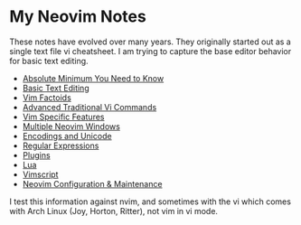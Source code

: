 # My Neovim Notes

These notes have evolved over many years.  They originally
started out as a single text file vi cheatsheet.  I am trying
to capture the base editor behavior for basic text editing.

* [Absolute Minimum You Need to Know](notes/01-AbsoluteMinimalTextEditing.md)
* [Basic Text Editing](notes/02-BasicTextEditing.md)
* [Vim Factoids](notes/03-VimFactoids.md)
* [Advanced Traditional Vi Commands](notes/04-AdvTradViCommands.md)
* [Vim Specific Features](notes/05-VimSpecificFeatures.md)
* [Multiple Neovim Windows](notes/06-MultipleWindows.md)
* [Encodings and Unicode](notes/07-EncodingsUnicode.md)
* [Regular Expressions](notes/08-RegularExpressions.md)
* [Plugins](notes/09-Plugins.md)
* [Lua](notes/10-Lua.md)
* [Vimscript](notes/11-Vimscript.md)
* [Neovim Configuration & Maintenance](notes/12-Configuration.md)

I test this information against nvim, and sometimes with
the vi which comes with Arch Linux (Joy, Horton, Ritter),
not vim in vi mode.

